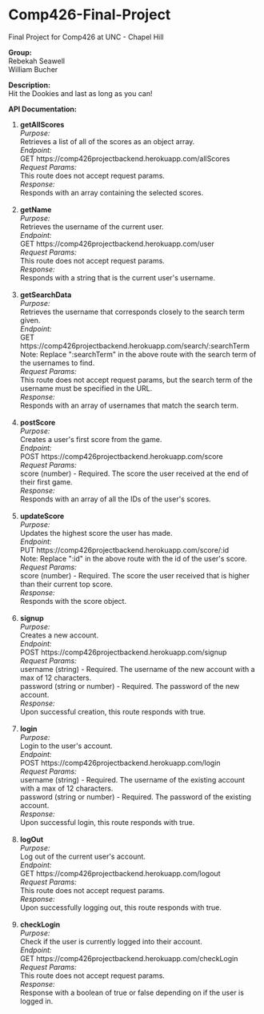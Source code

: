 # Comp426-Final-Project
Final Project for Comp426 at UNC - Chapel Hill

<b> Group:</b><br>
	Rebekah Seawell<br>
	William Bucher<br>

<b>Description:</b><br>
	Hit the Dookies and last as long as you can!

<b>API Documentation:</b><br>

<ol>
<li><b>getAllScores</b></li>
<em>Purpose:</em><br>
	Retrieves a list of all of the scores as an object array.<br>
<em>Endpoint:</em><br>
	GET https://comp426projectbackend.herokuapp.com/allScores<br>
<em>Request Params:</em><br>
	This route does not accept request params.<br>
<em>Response:</em><br>
	Responds with an array containing the selected scores.<br><br>

<li><b>getName</b></li>
<em>Purpose:</em><br>
	Retrieves the username of the current user.<br>
<em>Endpoint:</em><br>
	GET https://comp426projectbackend.herokuapp.com/user<br>
<em>Request Params:</em><br>
	This route does not accept request params.<br>
<em>Response:</em><br>
	Responds with a string that is the current user's username.<br><br>

<li><b>getSearchData</b></li>
<em>Purpose:</em><br>
	Retrieves the username that corresponds closely to the search term given.<br>
<em>Endpoint:</em><br>
	GET https://comp426projectbackend.herokuapp.com/search/:searchTerm<br>
	Note: Replace ":searchTerm" in the above route with the search term of the usernames to find.<br>
<em>Request Params:</em><br>
	This route does not accept request params, but the search term of the username must be specified in the URL.<br>
<em>Response:</em><br>
	Responds with an array of usernames that match the search term.<br><br>
	
<li><b>postScore</b></li>
<em>Purpose:</em><br>
	Creates a user's first score from the game.<br>
<em>Endpoint:</em><br>
	POST https://comp426projectbackend.herokuapp.com/score<br>
<em>Request Params:</em><br>
	score (number) - Required. The score the user received at the end of their first game.<br>
<em>Response:</em><br>
	Responds with an array of all the IDs of the user's scores.<br><br>

<li><b>updateScore</b></li>
<em>Purpose:</em><br>
	Updates the highest score the user has made.<br>
<em>Endpoint:</em><br>
	PUT https://comp426projectbackend.herokuapp.com/score/:id<br>
	Note: Replace ":id" in the above route with the id of the user's score.<br>
<em>Request Params:</em><br>
	score (number) - Required. The score the user received that is higher than their current top score.<br>
<em>Response:</em><br>
	Responds with the score object.<br><br>

<li><b>signup</b></li>
<em>Purpose:</em><br>
	Creates a new account.<br>
<em>Endpoint:</em><br>
	POST https://comp426projectbackend.herokuapp.com/signup<br>
<em>Request Params:</em><br>
	username (string) - Required. The username of the new account with a max of 12 characters.<br>
	password (string or number) - Required. The password of the new account.<br>
<em>Response:</em><br>
	Upon successful creation, this route responds with true.<br><br>

<li><b>login</b></li>
<em>Purpose:</em><br>
	Login to the user's account.<br>
<em>Endpoint:</em><br>
	POST https://comp426projectbackend.herokuapp.com/login<br>
<em>Request Params:</em><br>
	username (string) - Required. The username of the existing account with a max of 12 characters.<br>
	password (string or number) - Required. The password of the existing account.<br>
<em>Response:</em><br>
	Upon successful login, this route responds with true.<br><br>

<li><b>logOut</b></li>
<em>Purpose:</em><br>
	Log out of the current user's account.<br>
<em>Endpoint:</em><br>
	GET https://comp426projectbackend.herokuapp.com/logout<br>
<em>Request Params:</em><br>
	This route does not accept request params.<br>
<em>Response:</em><br>
	Upon successfully logging out, this route responds with true.<br><br>

<li><b>checkLogin</b></li>
<em>Purpose:</em><br>
	Check if the user is currently logged into their account.<br>
<em>Endpoint:</em><br>
	GET https://comp426projectbackend.herokuapp.com/checkLogin<br>
<em>Request Params:</em><br>
	This route does not accept request params.<br>
<em>Response:</em><br>
	Response with a boolean of true or false depending on if the user is logged in.<br><br>
</ol>
